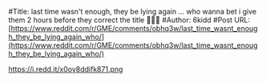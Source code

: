 #Title: last time wasn't enough, they be lying again ... who wanna bet i give them 2 hours before they correct the title 😤😤🚀
#Author: 6kidd
#Post URL: [https://www.reddit.com/r/GME/comments/obhq3w/last_time_wasnt_enough_they_be_lying_again_who/](https://www.reddit.com/r/GME/comments/obhq3w/last_time_wasnt_enough_they_be_lying_again_who/)


https://i.redd.it/x0oy8ddifk871.png